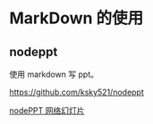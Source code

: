 # MarkDown 的使用

## nodeppt

使用 markdown 写 ppt。


https://github.com/ksky521/nodeppt


[nodePPT 网络幻灯片](https://www.oschina.net/p/nodeppt?hmsr=aladdin1e1)

